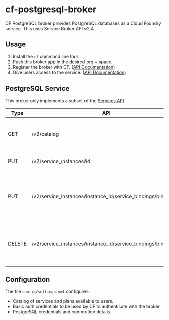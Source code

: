 # cf-postgresql-broker
CF PostgreSQL broker provides PostgreSQL databases as a Cloud Foundry service. This uses Service Broker API v2.4.

## Usage

1. Install the `cf` command line tool.
2. Push this broker app in the desired org + space.
3. Register the broker with CF. ([API Documentation](http://docs.cloudfoundry.org/services/managing-service-brokers.html))
4. Give users access to the service. ([API Documentation](http://docs.cloudfoundry.org/services/access-control.html#enable-access))

## PostgreSQL Service

This broker only implements a subset of the [Services API](http://docs.cloudfoundry.org/services/api.html).

Type|API | Result |
----|--- | :----- |
GET|/v2/catalog | Advertises the service and its plans offered in CF marketplace. |
PUT|/v2/service_instances/id | Creates a database `d-id`. |
PUT|/v2/service_instances/instance_id/service_bindings/binding_id | Creates a user `u-binding_id` and grants him privileges on database `d-instance_id`
DELETE|/v2/service_instances/instance_id/service_bindings/binding_id | DELETES the user `u-binding_id` and all objects owned by him.

## Configuration
The file `config/settings.yml` configures:

* Catalog of services and plans available to users.
* Basic auth credentials to be used by CF to authenticate with the broker.
* PostgreSQL credentials and connection details.
